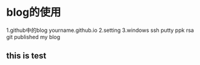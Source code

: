 # blog的使用
1.github中的blog  yourname.github.io
2.setting
3.windows ssh putty ppk rsa git 
published my blog
## this is test

